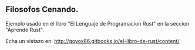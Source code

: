 
## Filosofos Cenando.

Ejemplo usado en el libro "El Lenguaje de Programacion Rust" en la seccion "Aprende Rust".

Echa un vistazo en: http://goyox86.gitbooks.io/el-libro-de-rust/content/


